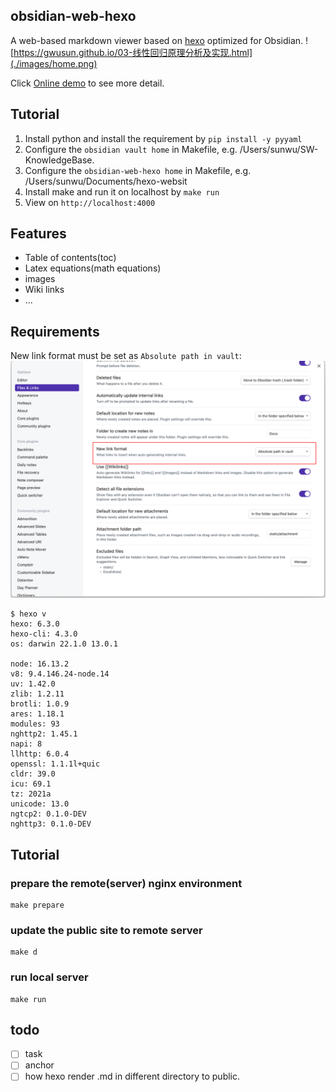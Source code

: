 ## obsidian-web-hexo

A web-based markdown viewer based on [hexo](https://hexo.io) optimized for Obsidian.
![https://gwusun.github.io/03-线性回归原理分析及实现.html](./images/home.png)

Click [Online demo](https://gwusun.github.io/03-线性回归原理分析及实现.html) to see more detail.

## Tutorial

1. Install python and install the requirement by `pip install -y pyyaml `
2. Configure the `obsidian vault home` in Makefile, e.g. /Users/sunwu/SW-KnowledgeBase.
2. Configure the `obsidian-web-hexo home` in Makefile, e.g. /Users/sunwu/Documents/hexo-websit
3. Install make and run it on localhost by `make run`
4. View on `http://localhost:4000`

## Features

- Table of contents(toc)
- Latex equations(math equations)
- images
- Wiki links
- ...

## Requirements

New link format must be set as `Absolute path in vault`:
![](./images/requirement_of_hexo.png)

``` 
$ hexo v
hexo: 6.3.0
hexo-cli: 4.3.0
os: darwin 22.1.0 13.0.1

node: 16.13.2
v8: 9.4.146.24-node.14
uv: 1.42.0
zlib: 1.2.11
brotli: 1.0.9
ares: 1.18.1
modules: 93
nghttp2: 1.45.1
napi: 8
llhttp: 6.0.4
openssl: 1.1.1l+quic
cldr: 39.0
icu: 69.1
tz: 2021a
unicode: 13.0
ngtcp2: 0.1.0-DEV
nghttp3: 0.1.0-DEV

```

## Tutorial

### prepare the remote(server) nginx environment

``` 
make prepare
```

### update the public site to remote server

``` 
make d
```

### run local server

``` 
make run
```

## todo

- [ ] task
- [ ] anchor
- [ ] how hexo render .md in different directory to public.  